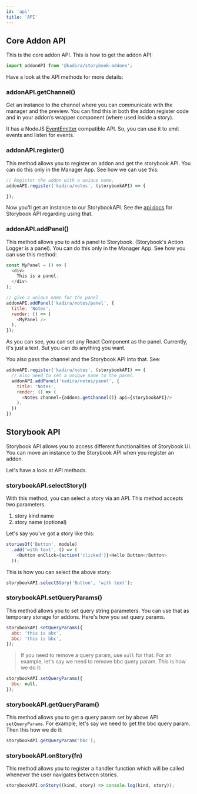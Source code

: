 ```yaml
---
id: 'api'
title: 'API'
---
```

## Core Addon API

This is the core addon API. This is how to get the addon API:

~~~js
import addonAPI from '@kadira/storybook-addons';
~~~

Have a look at the API methods for more details:

### addonAPI.getChannel()

Get an instance to the channel where you can communicate with the manager and the preview. You can find this in both the addon register code and in your addon’s wrapper component (where used inside a story).

It has a NodeJS [EventEmitter](https://nodejs.org/api/events.html) compatible API. So, you can use it to emit events and listen for events.

### addonAPI.register()

This method allows you to register an addon and get the storybook API. You can do this only in the Manager App.
See how we can use this:

~~~js
// Register the addon with a unique name.
addonAPI.register('kadira/notes', (storybookAPI) => {

});
~~~

Now you'll get an instance to our StorybookAPI. See the [api docs](/docs/react-storybook/addons/api#storybook-api) for Storybook API regarding using that.

### addonAPI.addPanel()

This method allows you to add a panel to Storybook. (Storybook's Action Logger is a panel). You can do this only in the Manager App.
See how you can use this method:

~~~js
const MyPanel = () => (
  <div>
    This is a panel.
  </div>
);

// give a unique name for the panel
addonAPI.addPanel('kadira/notes/panel', {
  title: 'Notes',
  render: () => (
    <MyPanel />
  ),
});
~~~

As you can see, you can set any React Component as the panel. Currently, it's just a text. But you can do anything you want.

You also pass the channel and the Storybook API into that. See:

~~~js
addonAPI.register('kadira/notes', (storybookAPI) => {
  // Also need to set a unique name to the panel.
  addonAPI.addPanel('kadira/notes/panel', {
    title: 'Notes',
    render: () => (
      <Notes channel={addons.getChannel()} api={storybookAPI}/>
    ),
  })
})
~~~

## Storybook API

Storybook API allows you to access different functionalities of Storybook UI. You can move an instance to the Storybook API when you register an addon.

Let's have a look at API methods.

### storybookAPI.selectStory()

With this method, you can select a story via an API. This method accepts two parameters.

1. story kind name
2. story name (optional)

Let's say you've got a story like this:

~~~js
storiesOf('Button', module)
  .add('with text', () => (
    <Button onClick={action('clicked')}>Hello Button</Button>
  ));
~~~

This is how you can select the above story:

~~~js
storybookAPI.selectStory('Button', 'with text');
~~~

### storybookAPI.setQueryParams()

This method allows you to set query string parameters. You can use that as temporary storage for addons. Here's how you set query params.

~~~js
storybookAPI.setQueryParams({
  abc: 'this is abc',
  bbc: 'this is bbc',
});
~~~

> If you need to remove a query param, use `null` for that. For an example, let's say we need to remove bbc query param. This is how we do it:

~~~js
storybookAPI.setQueryParams({
  bbc: null,
});
~~~

### storybookAPI.getQueryParam()

This method allows you to get a query param set by above API `setQueryParams`. For example, let's say we need to get the bbc query param. Then this how we do it:

~~~js
storybookAPI.getQueryParam('bbc');
~~~

### storybookAPI.onStory(fn)

This method allows you to register a handler function which will be called whenever the user navigates between stories.

~~~js
storybookAPI.onStory((kind, story) => console.log(kind, story));
~~~

